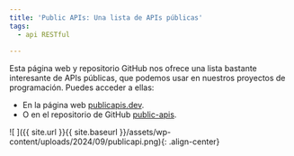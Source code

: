 ```yaml
---
title: 'Public APIs: Una lista de APIs públicas'
tags: 
  - api RESTful
  
---
```

Esta página web y repositorio GitHub nos ofrece una lista bastante interesante de APIs públicas, que podemos usar en nuestros proyectos de programación. Puedes acceder a ellas:

* En la página web [publicapis.dev](https://publicapis.dev/).
* O en el repositorio de GitHub [public-apis](https://github.com/marcelscruz/public-apis).
 

![ ]({{ site.url }}{{ site.baseurl }}/assets/wp-content/uploads/2024/09/publicapi.png){: .align-center}


